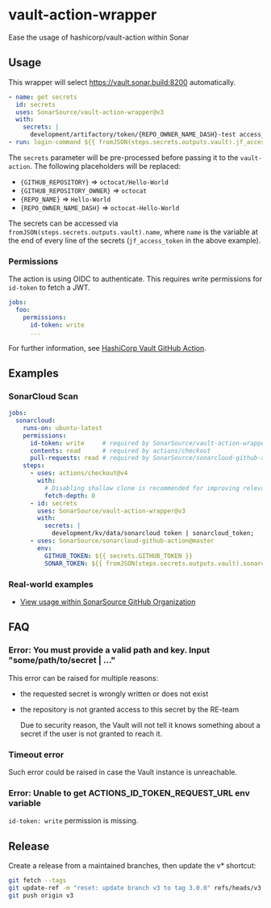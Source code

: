 # vault-action-wrapper

Ease the usage of hashicorp/vault-action within Sonar

## Usage

This wrapper will select <https://vault.sonar.build:8200> automatically.

```yaml
- name: get secrets
  id: secrets
  uses: SonarSource/vault-action-wrapper@v3
  with:
    secrets: |
      development/artifactory/token/{REPO_OWNER_NAME_DASH}-test access_token | jf_access_token;
- run: login-command ${{ fromJSON(steps.secrets.outputs.vault).jf_access_token }}
```

The `secrets` parameter will be pre-processed before passing it to the
`vault-action`. The following placeholders will be replaced:

* `{GITHUB_REPOSITORY}` => `octocat/Hello-World`
* `{GITHUB_REPOSITORY_OWNER}` => `octocat`
* `{REPO_NAME}` => `Hello-World`
* `{REPO_OWNER_NAME_DASH}` => `octocat-Hello-World`

The secrets can be accessed via `fromJSON(steps.secrets.outputs.vault).name`,
where `name` is the variable at the end of every line of the secrets
(`jf_access_token` in the above example).

### Permissions

The action is using OIDC to authenticate.
This requires write permissions for `id-token` to fetch a JWT.

```yaml
jobs:
  foo:
    permissions:
      id-token: write
      ...
```

For further information, see
[HashiCorp Vault GitHub Action](https://github.com/hashicorp/vault-action).

## Examples

### SonarCloud Scan

```yaml
jobs:
  sonarcloud:
    runs-on: ubuntu-latest
    permissions:
      id-token: write     # required by SonarSource/vault-action-wrapper
      contents: read      # required by actions/checkout
      pull-requests: read # required by SonarSource/sonarcloud-github-action
    steps:
      - uses: actions/checkout@v4
        with:
          # Disabling shallow clone is recommended for improving relevancy of reporting
          fetch-depth: 0
      - id: secrets
        uses: SonarSource/vault-action-wrapper@v3
        with:
          secrets: |
            development/kv/data/sonarcloud token | sonarcloud_token;
      - uses: SonarSource/sonarcloud-github-action@master
        env:
          GITHUB_TOKEN: ${{ secrets.GITHUB_TOKEN }}
          SONAR_TOKEN: ${{ fromJSON(steps.secrets.outputs.vault).sonarcloud_token }}
```

### Real-world examples

* [View usage within SonarSource GitHub Organization](https://github.com/search?q=org%3ASonarSource+vault-action-wrapper+path%3A.github%2Fworkflows%2F&type=code)

## FAQ

### Error: You must provide a valid path and key. Input "some/path/to/secret | ..."

This error can be raised for multiple reasons:

* the requested secret is wrongly written or does not exist
* the repository is not granted access to this secret by the RE-team

  Due to security reason, the Vault will not tell it knows something about a
  secret if the user is not granted to reach it.

### Timeout error

Such error could be raised in case the Vault instance is unreachable.

### Error: Unable to get ACTIONS_ID_TOKEN_REQUEST_URL env variable

`id-token: write` permission is missing.

## Release

Create a release from a maintained branches, then update the v* shortcut:

```bash
git fetch --tags
git update-ref -m "reset: update branch v3 to tag 3.0.0" refs/heads/v3 3.0.0
git push origin v3
```
